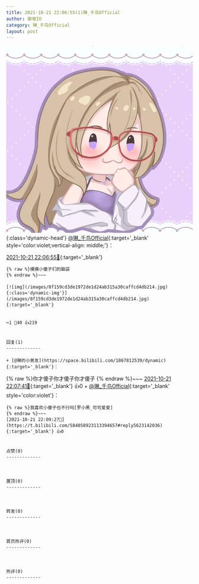 ```yaml
---
title: 2021-10-21 22:06:55(1)琳_千鸟Official
author: 御坂IO
category: 琳_千鸟Official
layout: post
---
```


![img](/images/c0a88f85ebd0d056f37b114e0748e69556c8b488.jpg){:class='dynamic-head'}
[@琳_千鸟Official](https://space.bilibili.com/1620923329/dynamic){:target='_blank' style='color:violet;vertical-align: middle;'}：

[2021-10-21 22:06:55🔗](https://t.bilibili.com/584058923113394657){:target='_blank'}

~~~
{% raw %}摸摸小傻子们的脑袋
{% endraw %}~~~

[![img](/images/8f159cd3de1972de1d24ab315a30caffcd4db214.jpg){:class='dynamic-img'}](/images/8f159cd3de1972de1d24ab315a30caffcd4db214.jpg){:target='_blank'}


↪️1 💬40 👍219


回复(1)
-------------

+ [@琳的小男友](https://space.bilibili.com/1867812539/dynamic){:target='_blank'}：
~~~
{% raw %}你才傻子你才傻子你才傻子
{% endraw %}~~~
[2021-10-21 22:07:41🔗](https://t.bilibili.com/584058923113394657#reply5623137052){:target='_blank'} 👍0
    + [@琳_千鸟Official](https://space.bilibili.com/1620923329/dynamic){:target='_blank' style='color:violet'}：
~~~
{% raw %}我喜欢小傻子也不行吗[罗小黑_可可爱爱]
{% endraw %}~~~
[2021-10-21 22:09:27🔗](https://t.bilibili.com/584058923113394657#reply5623142036){:target='_blank'} 👍0


点赞(0)
-------------



置顶(0)
-------------



转发(0)
-------------



首页热评(0)
-------------



热评(0)
-------------



